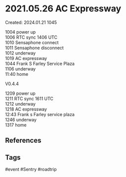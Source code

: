 # 2021.05.26 AC Expressway
Created: 2024.01.21 1045

1004 power up  
1006 RTC sync 1406 UTC  
1010 Sensaphone connect  
1011 Sensaphone disconnect  
1012 underway  
1019 AC expressway  
1044 Frank S Farley Service Plaza  
1106 underway  
11:40 home  
  
V0.4.4  
  
1209 power up  
1211 RTC sync 1611 UTC  
1212 underway  
1218 AC expressway  
12:43 Frank s Farley service plaza  
1246 underway  
1317 home

## References

## Tags
#event #Sentry #roadtrip